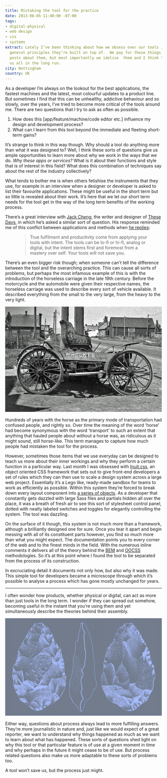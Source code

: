 ```yaml
---
title: Mistaking the tool for the practice
date: 2013-06-05 11:40:00 -07:00
tags:
- digital-physical
- web design
- css
- systems
extract: Lately I’ve been thinking about how we obsess over our tools instead of the
  general principles they’re built on top of.  We pay for these things, we retweet
  posts about them, but most importantly we idolise  them and I think this might hurt
  us all in the long run.
city: Nottingham
country: UK
---
```


As a developer I’m always on the lookout for the best applications, the fastest machines and the latest, most colourful updates to a product line. But sometimes I find that this can be unhealthy, addictive behaviour and so slowly, over the years, I’ve tried to become more critical of the tools around me. There are two questions that I try to ask as often as possible.

1. How does this [app/feature/machine/code editor etc.] influence my design and development process?
2. What can I learn from this tool beyond the immediate and fleeting short-term gains?

It’s strange to think in this way though. Why should a tool do anything more than what it was designed to? Well, I think these sorts of questions give us ample opportunities to learn more about why we work in the ways that we do. *Why these apps or services?* What is it about their functions and style that is of interest in this field? What does this combination of techniques say about the rest of the industry collectively?

What tends to bother me is when others fetishise the instruments that they use, for example in an interview when a designer or developer is asked to list their favourite applications. These might be useful in the short term but so little is revealed about their work. It’s here that we let our short term needs for the tool get in the way of the long term benefits of the working process.

There’s a great interview with [Jack Cheng](http://www.jackcheng.com), the writer and designer of [These Days](jackcheng.com/these-days), in which he’s asked a similar sort of question. His response reminded me of this conflict between applications and methods when [he replies](http://www.oneskinnyj.com/2011/09/pendulums-tea-and-jack-cheng/):

<figure><blockquote><p>True fulfilment and productivity come from applying your tools with intent. The tools can be lo-fi or hi-fi, analog or digital, but the intent stems first and foremost from a mastery over self. Your tools will not save you.</p></blockquote></figure>

There’s an even bigger risk though; when someone can’t tell the difference between the tool and the overarching practice. This can cause all sorts of problems, but perhaps the most infamous example of this is with the introduction of the horseless carriage in the late 19th century. Before the motorcycle and the automobile were given their respective names, the horseless carriage was used to describe every sort of vehicle available. It described everything from the small to the very large, from the heavy to the very light.

![horseless-carriage](/uploads/horseless-carriage.jpg)

Hundreds of years with the horse as the primary mode of transportation had confused people, and rightly so. Over time the meaning of the word ‘horse’ had become synonymous with the word ‘transport’ to such an extent that anything that hauled people about without a horse was, as ridiculous as it might sound, still horse-like. This term manages to capture how much people had mistaken the tool for the process.

However, sometimes those items that we use everyday can be designed to teach us more about their inner workings and why they perform a certain function in a particular way. Last month I was obsessed with [Inuit.css](http://inuitcss.com/), an object oriented CSS framework that sets out to give front-end developers a set of rules which they can then use to scale a design system across a large web project. Essentially it’s a Lego like, ready-made sandbox for teams to work as efficiently as possible. Within this system they’re forced to break down every layout component into [a series of objects](http://www.stubbornella.org/content/2010/06/25/the-media-object-saves-hundreds-of-lines-of-code/). As a developer that constantly gets dazzled with large Sass files and partials hidden all over the place, it was a breath of fresh air to see this sort of stylesheet control panel, dotted with neatly labeled switches and toggles for elegantly controlling the system. The tool was dazzling.

On the surface of it though, this system is not much more than a framework, although a brilliantly designed one for sure. Once you tear it apart and begin messing with all of its constituent parts however, you find so much more than what you might expect. The documentation points you to every corner of the web and to the finest minds in the field. With the numerous inline comments it delivers all of the theory behind the [BEM](http://bem.info/method/) and [OOCSS](http://coding.smashingmagazine.com/2011/12/12/an-introduction-to-object-oriented-css-oocss/) methodologies. So it’s at this point where I found the tool to be separated from the process of its construction.

In excruciating detail it documents not only how, but also why it was made. This simple tool for developers became a microscope through which it’s possible to analyse a process which has gone mostly unchanged for years.

***

I often wonder how products, whether physical or digital, can act as more than just tools in the long term. I wonder if they can spread out somehow, becoming useful in the instant that you’re using them and yet simultaneously describe the theories behind their assembly.

![axe](/uploads/axe.png)

Either way, questions about process always lead to more fulfilling answers. They’re more journalistic in nature and, just like we would expect of a great reporter, we want to understand why things happened as much as we want to learn about what has happened. These sorts of questions shed light on why this tool or that particular feature is of use at a given moment in time and why perhaps in the future it might cease to be of use. But process related questions also make us more adaptable to these sorts of problems too.

A tool won’t save us, but the process just might.

